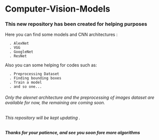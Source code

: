 # Computer-Vision-Models

### This new repository has been created for helping purposes

Here you can find some models and CNN architectures :
 
      . AlexNet
      . VGG
      . GoogleNet
      . ResNet
 
Also you can some helping for codes such as:

      . Preprocessing Dataset
      . Finding bounding boxes
      . Train a model 
      . and so one...
      
      
  
###### Only the alexnet architecture and the preprocessing of images dataset are available for now, the remaining are coming soon. 
###### This repository will be kept updating .






##### Thanks for your patience, and see you soon fore more algorithms
